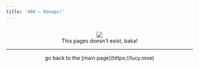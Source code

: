 ```yaml
---
title: '404 – Oooops!'
...
```


<br>
<div style="text-align:center"><img src="/img/baka.gif" /></div>

<center>This pages doesn't exist, baka!</center>

----------------------


<center>go back to the [main page](https://lucy.moe)</center>
